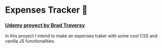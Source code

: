 # Expenses Tracker 💸
### [Udemy proyect by Brad Traversy](https://github.com/bradtraversy/vanillawebprojects/tree/master/expense-tracker)


In this proyect I intend to make an expenses traker with some cool CSS and vanilla JS functionalities.